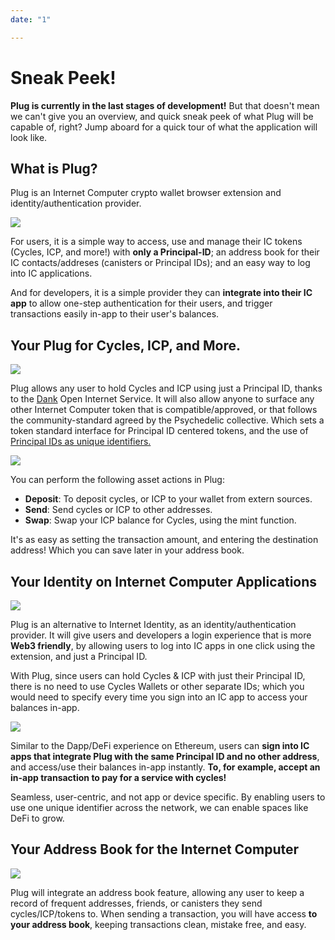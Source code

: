 ```yaml
---
date: "1"

---
```

# Sneak Peek!

**Plug is currently in the last stages of development!** But that doesn't mean we can't give you an overview, and quick sneak peek of what Plug will be capable of, right? Jump aboard for a quick tour of what the application will look like.


## What is Plug?

Plug is an Internet Computer crypto wallet browser extension and identity/authentication provider. 

![](imgs/plug.png)

For users, it is a simple way to access, use and manage their IC tokens (Cycles, ICP, and more!) with **only a Principal-ID**; an address book for their IC contacts/addreses (canisters or Principal IDs); and an easy way to log into IC applications.

And for developers, it is a simple provider they can **integrate into their IC app** to allow one-step authentication for their users, and trigger transactions easily in-app to their user's balances.

## Your Plug for Cycles, ICP, and More.

![](imgs/main.png)

Plug allows any user to hold Cycles and ICP using just a Principal ID, thanks to the [Dank](https://dank.ooo) Open Internet Service. It will also allow anyone to surface any other Internet Computer token that is compatible/approved, or that follows the community-standard agreed by the Psychedelic collective. Which sets a token standard interface for Principal ID centered tokens, and the use of [Principal IDs as unique identifiers.](https://github.com/PsychedelicHQ/standards)

![](imgs/send.png)

You can perform the following asset actions in Plug:

- **Deposit**: To deposit cycles, or ICP to your wallet from extern sources.
- **Send**: Send cycles or ICP to other addresses.
- **Swap**: Swap your ICP balance for Cycles, using the mint function.

It's as easy as setting the transaction amount, and entering the destination address! Which you can save later in your address book.

## Your Identity on Internet Computer Applications
![](imgs/connect.png)

Plug is an alternative to Internet Identity, as an identity/authentication provider. It will give users and developers a login experience that is more **Web3 friendly**, by allowing users to log into IC apps in one click using the extension, and just a Principal ID.

With Plug, since users can hold Cycles & ICP with just their Principal ID, there is no need to use Cycles Wallets or other separate IDs; which you would need to specify every time you sign into an IC app to access your balances in-app. 

![](imgs/pay.png)

Similar to the Dapp/DeFi experience on Ethereum, users can **sign into IC apps that integrate Plug with the same Principal ID and no other address**, and access/use their balances in-app instantly. **To, for example, accept an in-app transaction to pay for a service with cycles!**

Seamless, user-centric, and not app or device specific. By enabling users to use one unique identifier across the network, we can enable spaces like DeFi to grow.

## Your Address Book for the Internet Computer
![](imgs/address.png)

Plug will integrate an address book feature, allowing any user to keep a record of frequent addresses, friends, or canisters they send cycles/ICP/tokens to. When sending a transaction, you will have access **to your address book**, keeping transactions clean, mistake free, and easy.